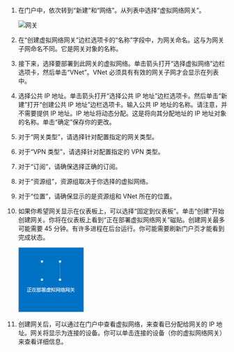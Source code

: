 1. 在门户中，依次转到“新建”和“网络”。从列表中选择“虚拟网络网关”。

	![网关](./media/vpn-gateway-add-gw-rm-portal-include/creategw250.png)

2. 在“创建虚拟网络网关”边栏选项卡的“名称”字段中，为网关命名。这与为网关子网命名不同。它是网关对象的名称。
 
3. 接下来，选择要部署到此网关的虚拟网络。单击箭头打开“选择虚拟网络”边栏选项卡，然后单击“VNet”。VNet 必须具有有效的网关子网才会显示在列表中。

4. 选择公共 IP 地址。单击箭头打开“选择公共 IP 地址”边栏选项卡。然后单击“新建”打开“创建公共 IP 地址”边栏选项卡。输入公共 IP 地址的名称。请注意，并不需要提供 IP 地址。IP 地址将动态分配。这是将向其分配地址的 IP 地址对象的名称。单击“确定”保存你的更改。

5. 对于“网关类型”，请选择针对配置指定的网关类型。

6. 对于“VPN 类型”，请选择针对配置指定的 VPN 类型。

7. 对于“订阅”，请确保选择正确的订阅。

8. 对于“资源组”，资源组取决于你选择的虚拟网络。

9. 对于“位置”，请确保显示的是资源组和 VNet 所在的位置。

10. 如果你希望网关显示在仪表板上，可以选择“固定到仪表板”。单击“创建”开始创建网关。你将在仪表板上看到“正在部署虚拟网络网关”磁贴。创建网关最多可能需要 45 分钟。有许多进程在后台运行。你可能需要刷新门户页才能看到完成状态。

	
	![网关](./media/vpn-gateway-add-gw-rm-portal-include/deployvnetgw150.png)

11. 创建网关后，可以通过在门户中查看虚拟网络，来查看已分配给网关的 IP 地址。网关将显示为连接的设备。你可以单击连接的设备（你的虚拟网络网关）来查看详细信息。




<!---HONumber=Mooncake_0613_2016-->